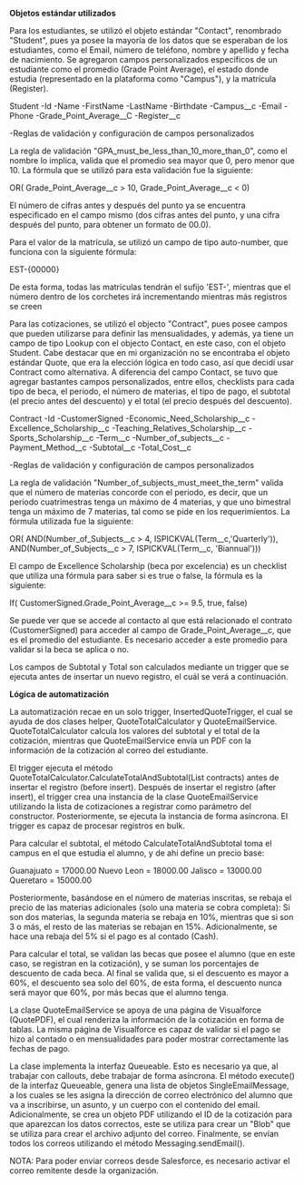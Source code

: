 **Objetos estándar utilizados**

Para los estudiantes, se utilizó el objeto estándar "Contact", renombrado "Student", pues ya posee la mayoría de los
datos que se esperaban de los estudiantes, como el Email, número de teléfono, nombre y apellido y fecha de nacimiento.
Se agregaron campos personalizados específicos de un estudiante como el promedio (Grade Point Average), el estado 
donde estudia (representado en la plataforma como "Campus"), y la matrícula (Register).

Student
-Id
-Name
    -FirstName
    -LastName
-Birthdate
-Campus__c
-Email
-Phone
-Grade_Point_Average__C
-Register__c

-Reglas de validación y configuración de campos personalizados

La regla de validación "GPA_must_be_less_than_10_more_than_0", como el nombre lo implica, valida que el promedio sea 
mayor que 0, pero menor que 10. La fórmula que se utilizó para esta validación fue la siguiente:

OR( Grade_Point_Average__c > 10, Grade_Point_Average__c < 0)

El número de cifras antes y después del punto ya se encuentra especificado en el 
campo mismo (dos cifras antes del punto, y una cifra después del punto, para obtener un formato de 00.0).

Para el valor de la matrícula, se utilizó un campo de tipo auto-number, que funciona con la siguiente fórmula:

EST-{00000}

De esta forma, todas las matrículas tendrán el sufijo 'EST-', mientras que el número dentro de los corchetes irá 
incrementando mientras más registros se creen

Para las cotizaciones, se utilizó el objecto "Contract", pues posee campos que pueden utilizarse para definir las
mensualidades, y además, ya tiene un campo de tipo Lookup con el objecto Contact, en este caso, con el objeto 
Student. Cabe destacar que en mi organización no se encontraba el objeto estándar Quote, que era la elección lógica 
en todo caso, así que decidí usar Contract como alternativa. A diferencia del campo Contact, se tuvo que agregar 
bastantes campos personalizados, entre ellos, checklists para cada tipo de beca, el periodo, el número de 
materias, el tipo de pago, el subtotal (el precio antes del descuento) y el total (el precio después del descuento).

Contract
-Id
-CustomerSigned
-Economic_Need_Scholarship__c
-Excellence_Scholarship__c
-Teaching_Relatives_Scholarship__c
-Sports_Scholarship__c
-Term__c
-Number_of_subjects__c
-Payment_Method__c
-Subtotal__c
-Total_Cost__c

-Reglas de validación y configuración de campos personalizados

La regla de validación "Number_of_subjects_must_meet_the_term" valida que el número de materias concorde con el 
periodo, es decir, que un periodo cuatrimestras tenga un máximo de 4 materias, y que uno bimestral tenga un máximo
de 7 materias, tal como se pide en los requerimientos. La fórmula utilizada fue la siguiente:

OR( AND(Number_of_Subjects__c > 4, ISPICKVAL(Term__c,'Quarterly')), AND(Number_of_Subjects__c > 7, ISPICKVAL(Term__c, 'Biannual')))

El campo de Excellence Scholarship (beca por excelencia) es un checklist que utiliza una fórmula para saber si es
true o false, la fórmula es la siguiente: 

If( CustomerSigned.Grade_Point_Average__c >= 9.5, true, false)

Se puede ver que se accede al contacto al que está relacionado el contrato (CustomerSigned) para acceder al campo 
de Grade_Point_Average__c, que es el promedio del estudiante. Es necesario acceder a este promedio para validar
si la beca se aplica o no.

Los campos de Subtotal y Total son calculados mediante un trigger que se ejecuta antes de insertar un nuevo
registro, el cuál se verá a continuación.

**Lógica de automatización**

La automatización recae en un solo trigger, InsertedQuoteTrigger, el cual se ayuda de dos clases helper, 
QuoteTotalCalculator y QuoteEmailService. QuoteTotalCalculator calcula los valores del subtotal y el total de la 
cotización, mientras que QuoteEmailService envía un PDF con la información de la cotización al correo del estudiante.

El trigger ejecuta el método QuoteTotalCalculator.CalculateTotalAndSubtotal(List<Contract> contracts) antes de insertar
el registro (before insert). Después de insertar el registro (after insert), el trigger crea una instancia de la clase 
QuoteEmailService utilizando la lista de cotizaciones a registrar como parámetro del constructor. Posteriormente, se
ejecuta la instancia de forma asíncrona. El trigger es capaz de procesar registros en bulk.

Para calcular el subtotal, el método CalculateTotalAndSubtotal toma el campus en el que estudia el alumno, y de 
ahí define un precio base:

Guanajuato = 17000.00
Nuevo Leon = 18000.00
Jalisco = 13000.00
Queretaro = 15000.00

Posteriormente, basándose en el número de materias inscritas, se rebaja el precio de las materias adicionales (solo
una materia se cobra completa): Si son dos materias, la segunda materia se rebaja en 10%, mientras que si son 3 o más,
el resto de las materias se rebajan en 15%. Adicionalmente, se hace una rebaja del 5% si el pago es al contado (Cash).

Para calcular el total, se validan las becas que posee el alumno (que en este caso, se registran en la cotización), y 
se suman los porcentajes de descuento de cada beca. Al final se valida que, si el descuento es mayor a 60%, el descuento
sea solo del 60%, de esta forma, el descuento nunca será mayor que 60%, por más becas que el alumno tenga.

La clase QuoteEmailService se apoya de una página de Visualforce (QuotePDF), el cual renderiza la información de la cotización
en forma de tablas. La misma página de Visualforce es capaz de validar si el pago se hizo al contado o en mensualidades 
para poder mostrar correctamente las fechas de pago. 

La clase implementa la interfaz Queueable. Esto es necesario ya que, al trabajar con callouts, debe trabajar de forma asíncrona.
El método execute() de la interfaz Queueable, genera una lista de objetos SingleEmailMessage, a los cuales se les asigna
la dirección de correo electrónico del alumno que va a inscribirse, un asunto, y un cuerpo con el contenido del email.
Adicionalmente, se crea un objeto PDF utilizando el ID de la cotización para que aparezcan los datos correctos, este se utiliza
para crear un "Blob" que se utiliza para crear el archivo adjunto del correo. Finalmente, se envían todos los correos
utilizando el método Messaging.sendEmail().

NOTA: Para poder enviar correos desde Salesforce, es necesario activar el correo remitente desde la organización.


